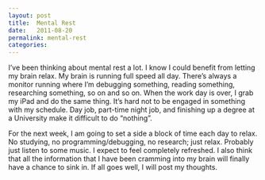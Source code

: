 ```yaml
---
layout: post
title:  Mental Rest
date:   2011-08-20
permalink: mental-rest
categories:
---
```


I&#8217;ve been thinking about mental rest a lot. I know I could benefit from letting my brain relax. My brain is running full speed all day. There&#8217;s always a monitor running where I&#8217;m debugging something, reading something, researching something, so on and so on. When the work day is over, I grab my iPad and do the same thing. It&#8217;s hard not to be engaged in something with my schedule. Day job, part-time night job, and finishing up a degree at a University make it difficult to do &#8220;nothing&#8221;.

For the next week, I am going to set a side a block of time each day to relax. No studying, no programming/debugging, no research; just relax. Probably just listen to some music. I expect to feel completely refreshed. I also think that all the information that I have been cramming into my brain will finally have a chance to sink in. If all goes well, I will post my thoughts.
